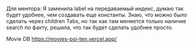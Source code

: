 Для ментора: Я заменила label на передаваемый индекс, думаю так будет удобнее, чем создавать еще константы.
Знаю, что можно было сделать через children Tabs, но так как там меняется только наличие search по факту, решила, что так будет сделать удобнее просто.

Movie DB
https://movies-psi-ten.vercel.app/
